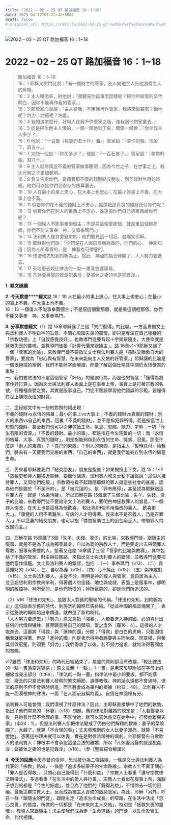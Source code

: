 ```yaml
---
title: "2022 – 02 – 25 QT 路加福音 16：1~18"
date: 2025-04-12T01:22:42+0800
draft: false
# original_url: https://cmtc.tw/2022-02-25-qt-%e8%b7%af%e5%8a%a0%e7%a6%8f%e9%9f%b3-16%ef%bc%9a118
---
```


![2022 – 02 – 25 QT 路加福音 16：1~18](/images/qt.jpg   "2022 – 02 – 25 QT 路加福音 16：1~18")

# 2022 – 02 – 25 QT 路加福音 16：1~18

> 路加福音 16：1~18  
> 16：1 耶穌又對門徒說：「有一個財主的管家，別人向他主人告他浪費主人的財物。  
> 16：2 主人叫他來，對他說：『我聽見你這事怎麼樣呢？把你所經管的交代明白，因你不能再作我的管家。』  
> 16：3 那管家心裏說：『主人辭我，不用我再作管家，我將來做甚麼？鋤地呢？無力；討飯呢？怕羞。  
> 16：4 我知道怎麼行，好叫人在我不作管家之後，接我到他們家裏去。』  
> 16：5 於是把欠他主人債的，一個一個地叫了來，問頭一個說：『你欠我主人多少？』  
> 16：6 他說：『一百簍（每簍約五十斤）油。』管家說：『拿你的帳，快坐下，寫五十。』  
> 16：7 又問一個說：『你欠多少？』他說：『一百石麥子。』管家說：『拿你的帳，寫八十。』  
> 16：8 主人就誇獎這不義的管家做事聰明；因為今世之子，在世事之上，較比光明之子更加聰明。  
> 16：9 我又告訴你們，要藉著那不義的錢財結交朋友，到了錢財無用的時候，他們可以接你們到永存的帳幕裏去。  
> 16：10 人在最小的事上忠心，在大事上也忠心；在最小的事上不義，在大事上也不義。  
> 16：11 倘若你們在不義的錢財上不忠心，誰還把那真實的錢財託付你們呢？  
> 16：12 倘若你們在別人的東西上不忠心，誰還把你們自己的東西給你們呢？  
> 16：13 一個僕人不能事奉兩個主；不是惡這個愛那個，就是重這個輕那個。你們不能又事奉　神，又事奉瑪門。」  
> 16：14 法利賽人是貪愛錢財的；他們聽見這一切話，就嗤笑耶穌。  
> 16：15 耶穌對他們說：「你們是在人面前自稱為義的，你們的心，　神卻知道；因為人所尊貴的，是　神看為可憎惡的。  
> 16：16 律法和先知到約翰為止，從此　神國的福音傳開了，人人努力要進去。  
> 16：17 天地廢去較比律法的一點一畫落空還容易。  
> 16：18 凡休妻另娶的就是犯姦淫；娶被休之妻的也是犯姦淫。」

**1.** **經文誦讀**

**2. 今天默想****經文**路 16：10 人在最小的事上忠心，在大事上也忠心；在最小的事上不義，在大事上也不義。  
16：13 一個僕人不能事奉兩個主；不是惡這個愛那個，就是重這個輕那個。你們不能又事奉　神，又事奉瑪門。

**3. 分享默想經文**（1）路 15章耶穌講了三個「失而復得」的比喻，一方面責備文士與法利賽人不明白神的旨意，不關心周圍失喪的靈魂，卻只是專注在自己種種的「宗教功德」上「自我感覺良好」。也教導門徒要背起十字架跟隨主，大使命就是拯救失喪的靈魂，並教導門徒要「計算代價來跟隨主」。路 16章v1~9耶穌又講了一個「管家的比喻」，來教導門徒不要效法文士與法利賽人是「愚昩又驕傲自大的管家」，要成為「忠心與有智慧，在未來能向主人交帳的好管家。」耶穌講的比喻是一個很極端的案例，我們不能照字面解讀，而要了解這個比喻其中關於永恆獎賞的重點：  
一、我們要效法的不是這個管家「奸巧」的錯誤行為，而是他的智慧：「懂得為將來作好打算」。因為文士與法利賽人表面上是在事奉上帝，事實上是打著宗教的名號，行種種貪婪之實，其實是服事自己。門徒不應該學習他們錯誤的示範，要懂得在世上賺取永恆的財寶。

二、這段經文中有一些的對照的詞出現：  
不義的錢財vs永恆的帳幕；最小的事上vs大事上；不義的錢財vs真實的錢財；別人的東西vs自己的東西。這裏「不義的錢財」，並不是指犯罪所得，而是指這世上短暫的錢財、甚至我們也可以引伸包括生命、氣息、恩賜、能力、才幹…一切「今生有限的資源。」「不義的錢財、最小的事」，都是指在今生短暫的一切；而「永恆的帳幕、大事、真實的錢財」，則是指能夠存到永恆的生命、獎賞、冠冕。那麼什麼是「別人的東西」？「自己的東西」？別人的東西，是指主人「暫時託付」給我們，將來有一天要我們交帳的東西，「自己的東西」，就是我們能夠存到永恆的屬靈生命。

三、先來看耶穌要我們「結交朋友」，朋友是指誰？如果按照上下文，路 15：1~2 「眾稅吏和罪人都挨近耶穌，要聽他講道。法利賽人和文士私下議論說：這個人接待罪人，又同他們吃飯。」宗教領袖看不起跟隨耶穌的罪人與這些社會的底層，認為他們是屬於「不潔淨的」，是「被咒詛的」、是「罪有應得」，甚至認為耶穌跟這些罪人在一起是「沾染污穢」。所以耶穌在路 15章講了三個比喻：失羊、失錢、浪子的比喻，來教導門徒不要效法文士法利賽人，要明白神拯救罪人的旨意，「一個罪人悔改，在天上也要這樣為他歡喜， 較比為99個不用悔改的義人， 歡喜更大。」、「康健的人用不著醫生，有病的人才用得著。我來本不是召義人，乃是召罪人。」所以這裏的結交朋友，也可以指「憐恤幫助世上的困苦窮乏人，帶領罪人悔改歸向主。」

四、耶穌在路 15章講了3個「失羊、失錢、浪子」的比喻，來教導門徒，跟隨主的服事，就是不是為了成為獨善其身、自以為義的宗教人士，而是要走出去帶領罪人得救，服事有需要的人。接著又在路 16章講了三個「管家的比喻與教導」，其中包括了不義的管家、財主與拉撒路，來指出文士與法利賽人的錯謬，並教導門徒要把他們當作借鑑。文士與法利賽人的錯謬，包括 ：（一）事奉瑪門（v13）、（二）貪愛錢財的（v14）、三、自以為義（v15）、（四）心不純正（v15）、（五）與神敵對（v15）。文士與法利賽人，主從不分，明明是神的僕人與管家，竟自居為主人，並且妄想利用宗教來牟利，得著個人的金錢、地位與成就，表面上是服事神，卻明明的敵擋神，神所愛的，是他們所恨的；神所厭惡的，卻是他們所追求的。

（2）v16「律法和先知」，是猶太人對舊約聖經的代稱。「律法和先知，到約翰為止」這句話表示舊約時代，到施洗約翰時已告終結。「從此神國的福音傳開了」：表示從施洗約翰開始出來傳道，就帶進了新約時代。  
「人人努力要進去」：「努力」原文意指「強暴」，人若要進入神的國，必須肯付出任何的代價與犧牲，甚至願意將自己的頸項，置之度外（羅16：4）。這樣的人才能進去。這裏將「得救」與「進神的國」分開；「得救」是白白的恩典，只要因信稱義就能得著。但是「進神的國」則是表示得勝者將要與主同坐席、同掌權，得著獎賞與冠冕，則須要「努力」；我們得救了以後，若不努力追求，就無法得著國度的賞賜。

v17雖然「律法和先知」的時代已經結束了，屬靈的原則卻沒有改變，「較比律法的一點一畫落空還容易」：原文並無「一點」，「一畫」是用來形容附加在字母上的細線或突出部分（tittle），「律法的一點一畫」指律法中最小的要求，都不能落空，廢去的只是法利賽人發明的繁文縟節、遺傳教條。神的話永遠都不會過時，律法的原則不但不會與時俱進，而且將會成為審判的根據（約12：48）。法利賽人不能一面漠視神的律法，一面「在人面前自稱為義」、自信在神國裡有分。

法利賽人可能會問：我們漠視了什麼律法？因此，主耶穌直接擊中了他們的軟肋，指出了他們常見的「休妻」（v18）問題。舊約律法對離婚的規定是：「人若娶妻以後，見她有什麼不合理的事，不喜悅她，就可以寫休書交在她手中，打發她離開夫家」（申24：1）。但是法利賽人卻把律法變成了仍由他們解釋的教條：妻子的菜燒糊了、太鹹了，就算「不合理的事」；丈夫發現別的女人比妻子漂亮，就算「不喜悅她」。憑著這些理由就可以休妻，實在是對律法精神的諷刺。主耶穌警告自欺欺人的法利賽人：神根本不會承認這是合法的離婚，所以「凡休妻另娶的就是犯姦淫；娶被休之妻的也是犯姦淫」（v18）。（參《聖經綜合解讀》）

**4. 今天的回應**今天基督的信仰，恐怕被分為二條路線，一條是文士與法利賽人為代表的「宗教」路線，一條是「追求多結果子的生命路線」。宗教人士不真正關心「罪人是否得救」，只關心自己能得到「什麼利益」？宗教人士看重「遵守宗教律法與儀式」，多過看重「在生活中的愛人與行善」。宗教人士看似在服事上帝，滿腦子想到的都是「今生的好處」，並且為了他們的「既得利益」，不惜除去一切的阻礙。最後這群宗教人士，反而成為被主人責備的凶惡管家。為此，耶穌「另外」呼召一群「跟隨主的門徒」，跟隨主走「追求生命成長」的窄路，在生活中活出「忠心良善」的態度，所做的一切都是「在未來向主人交帳」，特別是「拯救失喪的靈魂」，教導人來跟隨主！求主使我們成為走「生命道路」的門徒，以生命影響生命，代代相傳。